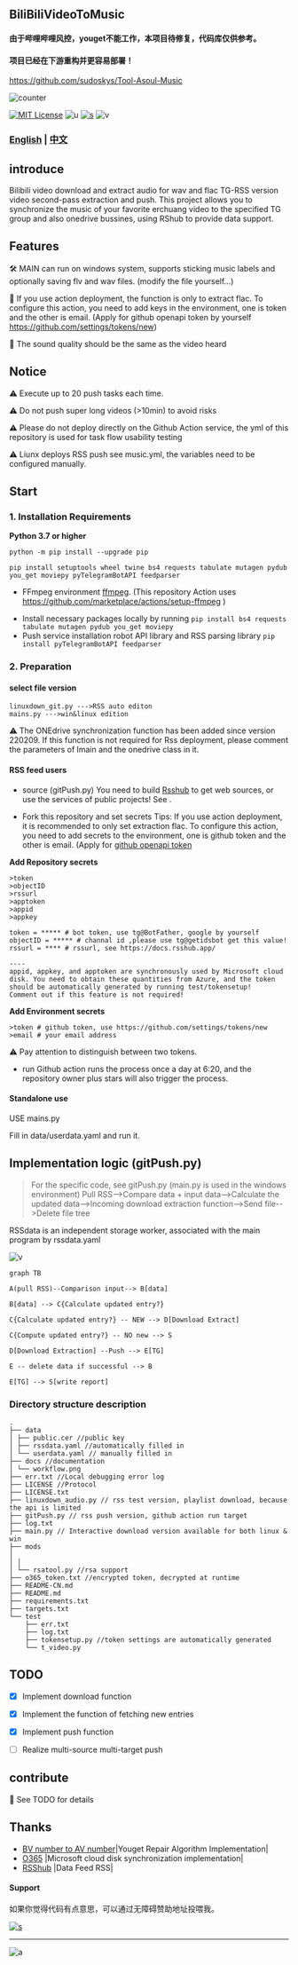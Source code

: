 ## BiliBiliVideoToMusic


#### 由于哔哩哔哩风控，youget不能工作，本项目待修复，代码库仅供参考。

#### 项目已经在下游重构并更容易部署！

https://github.com/sudoskys/Tool-Asoul-Music


![counter](https://count.getloli.com/get/@sudoskys-github-BiliBiliVideoToMusic?theme=moebooru)

[![MIT License](https://img.shields.io/badge/LICENSE-MIT-ff69b4)](http://choosealicense.com/licenses/mit/)   ![u](https://img.shields.io/badge/USE-python-green)   [![s](https://img.shields.io/badge/Sponsor-Alipay-ff69b4)](https://azz.net/ly233)
![v](https://img.shields.io/badge/Version-220209-9cf)  

### [English](README.md)  | [中文](README-CN.md) 

## introduce

Bilibili video download and extract audio for wav and flac TG-RSS version video second-pass extraction and push.
This project allows you to synchronize the music of your favorite erchuang video to the specified TG group and also onedrive bussines, using RShub to provide data support.



## Features
🛠 MAIN can run on windows system, supports sticking music labels and optionally saving flv and wav files. (modify the file yourself...)

🚧 If you use action deployment, the function is only to extract flac. To configure this action, you need to add keys in the environment, one is token and the other is email. (Apply for github openapi token by yourself https://github.com/settings/tokens/new)

🎤 The sound quality should be the same as the video heard

## Notice
⚠ Execute up to 20 push tasks each time.

⚠ Do not push super long videos (>10min) to avoid risks

⚠ Please do not deploy directly on the Github Action service, the yml of this repository is used for task flow usability testing

⚠ Liunx deploys RSS push see music.yml, the variables need to be configured manually.

## Start
### 1. Installation Requirements

 **Python 3.7 or higher**
````
python -m pip install --upgrade pip

pip install setuptools wheel twine bs4 requests tabulate mutagen pydub you_get moviepy pyTelegramBotAPI feedparser
````
- FFmpeg environment [ffmpeg](https://ffmpeg.org/download.html#get-packages).
(This repository Action uses https://github.com/marketplace/actions/setup-ffmpeg )
* Install necessary packages locally by running `pip install bs4 requests tabulate mutagen pydub you_get moviepy`
* Push service installation robot API library and RSS parsing library `pip install pyTelegramBotAPI feedparser`

### 2. Preparation

#### select file version
````
linuxdown_git.py --->RSS auto editon
mains.py --->win&linux edition
````
⚠ The ONEdrive synchronization function has been added since version 220209. If this function is not required for Rss deployment, please comment the parameters of lmain and the onedrive class in it.


#### RSS feed users
* source (gitPush.py)
You need to build [Rsshub](https://docs.rsshub.app/) to get web sources, or use the services of public projects! See .

* Fork this repository and set secrets
Tips: If you use action deployment, it is recommended to only set extraction flac.
To configure this action, you need to add secrets to the environment, one is github token and the other is email. (Apply for [github openapi token](https://github.com/settings/tokens/new)

**Add Repository secrets**
````
>token
>objectID
>rssurl
>apptoken
>appid
>appkey
````
````
token = ***** # bot token, use tg@BotFather, google by yourself
objectID = ***** # channal id ,please use tg@getidsbot get this value!
rssurl = **** # rssurl, see https://docs.rsshub.app/

----
appid, appkey, and apptoken are synchronously used by Microsoft cloud disk. You need to obtain these quantities from Azure, and the token should be automatically generated by running test/tokensetup!
Comment out if this feature is not required!
````

**Add Environment secrets**
````
>token # github token, use https://github.com/settings/tokens/new
>email # your email address
````

⚠ Pay attention to distinguish between two tokens.

* run
Github action runs the process once a day at 6:20, and the repository owner plus stars will also trigger the process.

#### Standalone use
USE mains.py

Fill in data/userdata.yaml and run it.


## Implementation logic (gitPush.py)

> For the specific code, see gitPush.py (main.py is used in the windows environment)
Pull RSS-->Compare data + input data-->Calculate the updated data-->Incoming download extraction function-->Send file-->Delete file tree

RSSdata is an independent storage worker, associated with the main program by rssdata.yaml


![v](https://github.com/sudoskys/BiliBiliVideoToMusic/raw/main/docs/workflow.png)

````mermaid
graph TB

A(pull RSS)--Comparison input--> B[data]

B[data] --> C{Calculate updated entry?}

C{Calculate updated entry?} -- NEW --> D[Download Extract]

C{Compute updated entry?} -- NO new --> S

D[Download Extraction] --Push --> E[TG]

E -- delete data if successful --> B

E[TG] --> S[write report]

````

### Directory structure description
````
.
├── data
│ ├── public.cer //public key
│ ├── rssdata.yaml //automatically filled in
│ └── userdata.yaml // manually filled in
├── docs //documentation
│ └── workflow.png
├── err.txt //Local debugging error log
├── LICENSE //Protocol
├── LICENSE.txt
├── linuxdown_audio.py // rss test version, playlist download, because the api is limited
├── gitPush.py // rss push version, github action run target
├── log.txt
├── main.py // Interactive download version available for both linux & win
├── mods
│
│ │
│ └── rsatool.py //rsa support
├── o365_token.txt //encrypted token, decrypted at runtime
├── README-CN.md
├── README.md
├── requirements.txt
├── targets.txt
└── test
    ├── err.txt
    ├── log.txt
    ├── tokensetup.py //token settings are automatically generated
    └── t_video.py

````

## TODO
- [x] Implement download function
- [x] Implement the function of fetching new entries
- [x] Implement push function
- [ ] Realize multi-source multi-target push


## contribute
🚧 See TODO for details

## Thanks

- [BV number to AV number](https://www.zhihu.com/question/381784377/answer/1099438784)|Youget Repair Algorithm Implementation|
- [O365](https://github.com/O365/python-o365) |Microsoft cloud disk synchronization implementation|
- [RSShub](https://docs.rsshub.app/) |Data Feed RSS|


#### Support

如果你觉得代码有点意思，可以通过无障碍赞助地址投喂我。

[![s](https://img.shields.io/badge/Become-sponsor-DB94A2)](https://dun.mianbaoduo.com/@Sky0717)

------------------------------

![a](https://tva1.sinaimg.cn/large/87c01ec7gy1fsnqqlbdzjj21kw0w07is.jpg)
